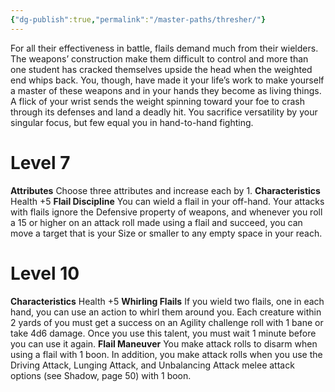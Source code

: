 ```yaml
---
{"dg-publish":true,"permalink":"/master-paths/thresher/"}
---
```


For all their effectiveness in battle, flails demand much from their wielders. The weapons’ construction make them difficult to control and more than one student has cracked themselves upside the head when the weighted end whips back. You, though, have made it your life’s work to make yourself a master of these weapons and in your hands they become as living things. A flick of your wrist sends the weight spinning toward your foe to crash through its defenses and land a deadly hit. You sacrifice versatility by your singular focus, but few equal you in hand-to-hand fighting.
# Level 7
**Attributes** Choose three attributes and increase each by 1.
**Characteristics** Health +5
**Flail Discipline** You can wield a flail in your off-hand. Your attacks with flails ignore the Defensive property of weapons, and whenever you roll a 15 or higher on an attack roll made using a flail and succeed, you can move a target that is your Size or smaller to any empty space in your reach.
# Level 10
**Characteristics** Health +5
**Whirling Flails** If you wield two flails, one in each hand, you can use an action to whirl them around you. Each creature within 2 yards of you must get a success on an Agility challenge roll with 1 bane or take 4d6 damage. Once you use this talent, you must wait 1 minute before you can use it again.
**Flail Maneuver** You make attack rolls to disarm when using a flail with 1 boon. In addition, you make attack rolls when you use the Driving Attack, Lunging Attack, and Unbalancing Attack melee attack options (see Shadow, page 50) with 1 boon.